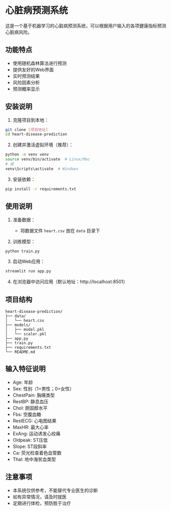 # 心脏病预测系统

这是一个基于机器学习的心脏病预测系统，可以根据用户输入的各项健康指标预测心脏病风险。

## 功能特点

- 使用随机森林算法进行预测
- 提供友好的Web界面
- 实时预测结果
- 风险因素分析
- 预测概率显示

## 安装说明

1. 克隆项目到本地：
```bash
git clone [项目地址]
cd heart-disease-prediction
```

2. 创建并激活虚拟环境（推荐）：
```bash
python -m venv venv
source venv/bin/activate  # Linux/Mac
# 或
venv\Scripts\activate  # Windows
```

3. 安装依赖：
```bash
pip install -r requirements.txt
```

## 使用说明

1. 准备数据：
   - 将数据文件 `heart.csv` 放在 `data` 目录下

2. 训练模型：
```bash
python train.py
```

3. 启动Web应用：
```bash
streamlit run app.py
```

4. 在浏览器中访问应用（默认地址：http://localhost:8501）

## 项目结构

```
heart-disease-prediction/
├── data/
│   └── heart.csv
├── models/
│   ├── model.pkl
│   └── scaler.pkl
├── app.py
├── train.py
├── requirements.txt
└── README.md
```

## 输入特征说明

- Age: 年龄
- Sex: 性别（1=男性；0=女性）
- ChestPain: 胸痛类型
- RestBP: 静息血压
- Chol: 胆固醇水平
- Fbs: 空腹血糖
- RestECG: 心电图结果
- MaxHR: 最大心率
- ExAng: 运动诱发心绞痛
- Oldpeak: ST压低
- Slope: ST段斜率
- Ca: 荧光检查着色血管数
- Thal: 地中海贫血类型

## 注意事项

- 本系统仅供参考，不能替代专业医生的诊断
- 如有异常情况，请及时就医
- 定期进行体检，预防胜于治疗 